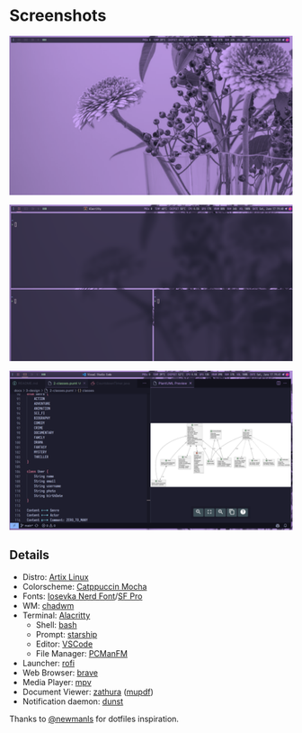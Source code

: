 # Screenshots
![alt text](https://github.com/vfred0/dotfiles/blob/main/Images/Screenshots/screenshot02.png?raw=true)

![alt text](https://github.com/vfred0/dotfiles/blob/main/Images/Screenshots/screenshot03.png?raw=true)

![alt text](https://github.com/vfred0/dotfiles/blob/main/Images/Screenshots/screenshot04.png?raw=true)
## Details
- Distro: [Artix Linux](https://artixlinux.org/)
- Colorscheme: [Catppuccin Mocha](https://github.com/catppuccin/catppuccin)
- Fonts: [Iosevka Nerd Font](https://www.nerdfonts.com/)/[SF Pro](https://developer.apple.com/fonts/)
- WM: [chadwm](https://github.com/siduck/chadwm)
- Terminal: [Alacritty](https://github.com/alacritty/alacritty)
  - Shell: [bash](https://www.gnu.org/software/bash/)
  - Prompt: [starship](https://starship.rs/)
  - Editor: [VSCode](https://code.visualstudio.com/)
  - File Manager: [PCManFM](https://wiki.archlinux.org/title/PCManFM)      
- Launcher: [rofi](https://github.com/davatorium/rofi)
- Web Browser: [brave](https://www.brave.com/)
- Media Player: [mpv](https://mpv.io/)
- Document Viewer: [zathura](https://pwmt.org/projects/zathura/) ([mupdf](https://pwmt.org/projects/zathura-pdf-mupdf/))
- Notification daemon: [dunst](https://dunst-project.org/)

Thanks to [@newmanls](https://github.com/newmanls/dotfiles) for dotfiles inspiration.